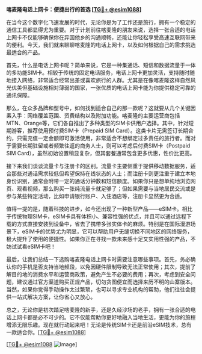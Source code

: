 **喀麦隆电话上网卡：便捷出行的首选 [[TG💪+ @esim1088](https://t.me/s/esim1088)]**

在当今这个数字化飞速发展的时代，无论你是为了工作还是旅行，拥有一个稳定的通信工具都显得尤为重要。对于计划前往喀麦隆的朋友来说，选择一张合适的电话上网卡不仅能够确保你在异国他乡的沟通顺畅，还能让你轻松享受高速互联网带来的便利。今天，我们就来聊聊喀麦隆的电话上网卡，以及如何根据自己的需求挑选最适合的产品。

首先，什么是电话上网卡呢？简单来说，它是一种集通话、短信和数据流量于一体的多功能SIM卡。相较于传统的固定电话服务，电话上网卡更加灵活，支持随时随地接入网络，非常适合经常出差或喜欢旅行的人群。尤其是在像喀麦隆这样自然风光优美但基础设施相对薄弱的国家，一张优质的电话上网卡能为你提供稳定可靠的通讯保障。

那么，在众多品牌和型号中，如何找到适合自己的那一款呢？这就要从几个关键因素入手：网络覆盖范围、资费结构以及附加功能。喀麦隆的主要运营商包括MTN、Orange等，它们各自推出了多种类型的SIM卡供用户选择。其中，针对短期游客，推荐使用预付费SIM卡（Prepaid SIM Card）。这类卡片无需签订长期合约，只需充值一定金额即可激活使用，非常适合不想绑定过多责任的旅行者。而对于需要长期驻留或者频繁往返的商务人士，则可以考虑后付费SIM卡（Postpaid SIM Card），虽然初始设置稍显复杂，但其套餐通常包含更多优惠，性价比更高。

接下来我们谈谈流量卡与注册卡的区别。流量卡主要侧重于提供移动数据服务，适合那些对通话需求较低但希望保持在线状态的人士；而注册卡则更注重于建立本地身份识别，通常会附带一定的通话分钟数和短信额度。如果你只是想单纯地浏览网页、观看视频，那么购买一张纯流量卡就足够了；但如果需要与当地居民交流或是参与某些特定活动，比如申请银行账户、入住酒店等，注册卡显然更为合适。

值得一提的是，随着科技的进步，如今还出现了一种新型产品——eSIM卡。相比于传统物理SIM卡，eSIM卡具有体积小、兼容性强的优点，并且可以通过远程下载的方式直接安装到设备中，省去了携带多张实体卡的麻烦。特别是在国际漫游场景下，eSIM卡的优势尤为明显，它可以帮助用户无缝切换不同地区的网络服务，极大提升了使用的便捷性。如果你正在寻找一款未来感十足又实用性强的产品，不妨试试看eSIM卡吧！

最后，让我们总结一下选购喀麦隆电话上网卡时需要注意哪些事项。首先，务必确认你的手机是否支持当地频段，以免因硬件限制导致无法正常使用；其次，提前了解目的地的消费水平和运营商政策，避免产生不必要的费用；再次，考虑到安全问题，建议通过官方渠道购买正规产品，切勿贪图便宜而选择来历不明的山寨版本。当然，如果你觉得手动操作太过繁琐，也可以寻求专业机构的帮助，他们往往会提供一站式解决方案，让你省心又放心。

总之，无论你是初次踏足喀麦隆的新手，还是久经沙场的老手，拥有一张合适的电话上网卡都是必不可少的。它不仅能帮助你更好地融入当地生活，更能为你的旅程增添无限乐趣。现在就行动起来吧！无论是传统SIM卡还是前沿eSIM技术，总有一款适合你。[[TG💪+ @esim1088](https://t.me/s/esim1088)]

[[TG💪+ @esim1088](https://t.me/s/esim1088) ![Image](https://i.postimg.cc/4NQfJmqS/Snipaste-2025-05-13-00-14-12.png)]